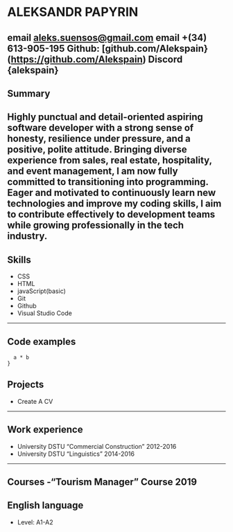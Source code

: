 # ALEKSANDR PAPYRIN 
**email** aleks.suensos@gmail.com
**email** +(34) 613-905-195
**Github:** [github.com/Alekspain} (https://github.com/Alekspain)
**Discord** {alekspain}
---
## Summary
Highly punctual and detail-oriented aspiring software developer with a strong sense of honesty, resilience under pressure, and a positive, polite attitude. Bringing diverse experience from sales, real estate, hospitality, and event management, I am now fully committed to transitioning into programming. Eager and motivated to continuously learn new technologies and improve my coding skills, I aim to contribute effectively to development teams while growing professionally in the tech industry.
---
## Skills 
 * CSS
 * HTML
 * javaScript(basic)
 * Git
 * Github
 * Visual Studio Code
---
## Code examples
```function multiply(a, b){
  a * b
}
```
## Projects 
 - Create A CV
---
## Work experience
 -  University DSTU “Commercial Construction” 2012-2016
 -  University DSTU “Linguistics” 2014-2016
---
**Courses**
-“Tourism Manager” Course 2019
---
## English language
 - Level: A1-A2
